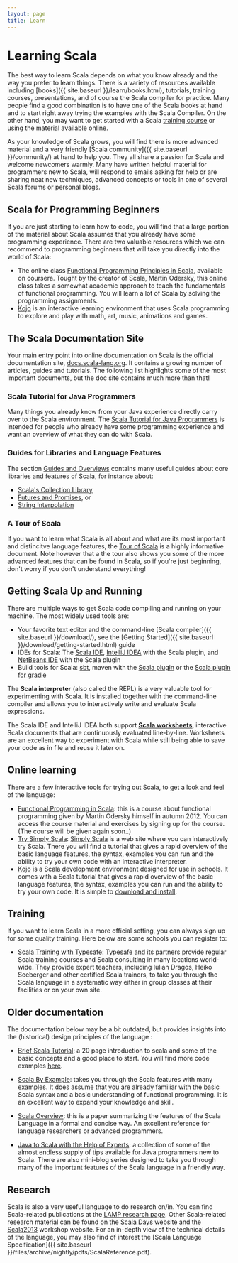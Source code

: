 ```yaml
---
layout: page
title: Learn
---
```


# Learning Scala

The best way to learn Scala depends on what you know already and the way you prefer to learn things. There is a variety of resources available including [books]({{ site.baseurl }}/learn/books.html), tutorials, training courses, presentations, and of course the Scala compiler for practice. Many people find a good combination is to have one of the Scala books at hand and to start right away trying the examples with the Scala Compiler. On the other hand, you may want to get started with a Scala [training course](#training) or using the material available online.

As your knowledge of Scala grows, you will find there is more advanced material and a very friendly [Scala community]({{ site.baseurl }}/community/) at hand to help you. They all share a passion for Scala and welcome newcomers warmly. Many have written helpful material for programmers new to Scala, will respond to emails asking for help or are sharing neat new techniques, advanced concepts or tools in one of several Scala forums or personal blogs.


## Scala for Programming Beginners


If you are just starting to learn how to code, you will find that a large portion of the material about Scala assumes that you already have some programming experience. There are two valuable resources which we can recommend to programming beginners that will take you directly into the world of Scala:

* The online class [Functional Programming Principles in Scala](https://www.coursera.org/course/progfun), available on coursera. Tought by the creator of Scala, Martin Odersky, this online class takes a somewhat academic approach to teach the fundamentals of functional programming. You will learn a lot of Scala by solving the programming assignments.
* [Kojo](http://www.kogics.net/sf:kojo) is an interactive learning environment that uses Scala programming to explore and play with math, art, music, animations and games.



## The Scala Documentation Site

Your main entry point into online documentation on Scala is the official documentation site, [docs.scala-lang.org](http://docs.scala-lang.org/). It contains a growing number of articles, guides and tutorials. The following list highlights some of the most important documents, but the doc site contains much more than that!

### Scala Tutorial for Java Programmers

Many things you already know from your Java experience directly carry over to the Scala environment. The [Scala Tutorial for Java Programmers](http://docs.scala-lang.org/tutorials/scala-for-java-programmers.html) is intended for people who already have some programming experience and want an overview of what they can do with Scala.


### Guides for Libraries and Language Features

The section [Guides and Overviews](http://docs.scala-lang.org/overviews/) contains many useful guides about core libraries and features of Scala, for instance about:

* [Scala's Collection Library](http://docs.scala-lang.org/overviews/collections/introduction.html),
* [Futures and Promises](http://docs.scala-lang.org/overviews/core/futures.html), or
* [String Interpolation](http://docs.scala-lang.org/overviews/core/string-interpolation.html)


### A Tour of Scala

If you want to learn what Scala is all about and what are its most important and distincitve language features, the [Tour of Scala](http://docs.scala-lang.org/tutorials/tour/tour-of-scala.html) is a highly informative document. Note however that a the tour also shows you some of the more advanced features that can be found in Scala, so if you're just beginning, don't worry if you don't understand everything!



## Getting Scala Up and Running

There are multiple ways to get Scala code compiling and running on your machine. The most widely used tools are:

* Your favorite text editor and the command-line [Scala compiler]({{ site.baseurl }}/download/), see the [Getting Started]({{ site.baseurl }}/download/getting-started.html) guide
* IDEs for Scala: The [Scala IDE](http://scala-ide.org/), [IntelliJ IDEA](http://www.jetbrains.com/idea/) with the Scala plugin, and [NetBeans IDE](http://netbeans.org/) with the Scala plugin
* Build tools for Scala: [sbt](http://www.scala-sbt.org/), maven with the [Scala plugin](http://davidb.github.com/scala-maven-plugin/index.html) or the [Scala plugin for gradle](http://www.gradle.org/docs/current/userguide/scala_plugin.html)

The **Scala interpreter** (also called the REPL) is a very valuable tool for experimenting with Scala. It is installed together with the command-line compiler and allows you to interactively write and evaluate Scala expressions.

The Scala IDE and IntelliJ IDEA both support **[Scala worksheets](https://github.com/scala-ide/scala-worksheet/wiki/Getting-Started)**, interactive Scala documents that are continuously evaluated line-by-line. Worksheets are an excellent way to experiment with Scala while still being able to save your code as in file and reuse it later on.


## Online learning

There are a few interactive tools for trying out Scala, to get a look and feel of the language:

 * [Functional Programming in Scala](https://www.coursera.org/course/progfun): this is a course about functional
 programming given by Martin Odersky himself in autumn 2012. You can access the course material and exercises by
 signing up for the course. (The course will be given again soon..)
 * [Try Simply Scala](http://www.simplyscala.com/): [Simply Scala](http://www.simplyscala.com/) is a web site where you can interactively try Scala. There you will find a tutorial that gives a rapid overview of the basic language features, the syntax, examples you can run and the ability to try your own code with an interactive interpreter.
 * [Kojo](http://kogics.net/kojo-download) is a Scala development environment designed for use in schools. It comes with a Scala tutorial that gives a rapid overview of the basic language features, the syntax, examples you can run and the ability to try your own code. It is simple to [download and install](http://kogics.net/kojo-download).

## Training

If you want to learn Scala in a more official setting, you can always sign up for some quality training. Here below
are some schools you can register to:

 * [Scala Training with Typesafe](http://www.typesafe.com/products/training): [Typesafe](http://www.typesafe.com/) and its partners provide regular Scala training courses and Scala consulting in many locations world-wide. They provide expert teachers, including Iulian Dragos, Heiko Seeberger and other certified Scala trainers, to take you through the Scala language in a systematic way either in group classes at their facilities or on your own site.


## Older documentation

The documentation below may be a bit outdated, but provides insights into the (historical) design principles of
the language :

 * [Brief Scala Tutorial](http://www.scala-lang.org/docu/files/ScalaTutorial.pdf): a 20 page introduction to scala and some of the basic concepts and a good place to start. You will find more code examples [here](http://www.scala-lang.org/node/219).

 * [Scala By Example](http://www.scala-lang.org/docu/files/ScalaByExample.pdf): takes you through the Scala features with many examples. It does assume that you are already familiar with the basic Scala syntax and a basic understanding of functional programming. It is an excellent way to expand your knowledge and skill.

 * [Scala Overview](http://www.scala-lang.org/docu/files/ScalaOverview.pdf): this is a paper summarizing the features of the Scala Language in a formal and concise way. An excellent reference for language researchers or advanced programmers.

 * [Java to Scala with the Help of Experts](http://www.scala-lang.org/node/960): a collection of some of the almost endless supply of tips available for Java programmers new to Scala. There are also mini-blog series designed to take you through many of the important features of the Scala language in a friendly way.

## Research

Scala is also a very useful language to do research on/in. You can find Scala-related publications at the
[LAMP research page](http://lamp.epfl.ch/publications). Other Scala-related research material can be found on the
[Scala Days](http://days2012.scala-lang.org/) website and the [Scala2013](http://lampwww.epfl.ch/~hmiller/scala2013/) workshop website. For an in-depth view of the technical details of the language, you may also find of interest the [Scala Language Specification]({{ site.baseurl }}/files/archive/nightly/pdfs/ScalaReference.pdf).

